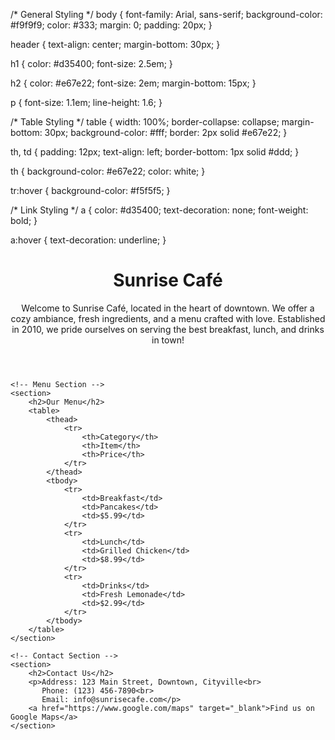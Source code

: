 /* General Styling */
body {
    font-family: Arial, sans-serif;
    background-color: #f9f9f9;
    color: #333;
    margin: 0;
    padding: 20px;
}

header {
    text-align: center;
    margin-bottom: 30px;
}

h1 {
    color: #d35400;
    font-size: 2.5em;
}

h2 {
    color: #e67e22;
    font-size: 2em;
    margin-bottom: 15px;
}

p {
    font-size: 1.1em;
    line-height: 1.6;
}

/* Table Styling */
table {
    width: 100%;
    border-collapse: collapse;
    margin-bottom: 30px;
    background-color: #fff;
    border: 2px solid #e67e22;
}

th, td {
    padding: 12px;
    text-align: left;
    border-bottom: 1px solid #ddd;
}

th {
    background-color: #e67e22;
    color: white;
}

tr:hover {
    background-color: #f5f5f5;
}

/* Link Styling */
a {
    color: #d35400;
    text-decoration: none;
    font-weight: bold;
}

a:hover {
    text-decoration: underline;
}
<!DOCTYPE html>
<html lang="en">
<head>
    <meta charset="UTF-8">
    <meta name="viewport" content="width=device-width, initial-scale=1.0">
    <title>Sunrise Café</title>
    <link rel="stylesheet" href="styles.css">
</head>
<body>
    <!-- Header Section -->
    <header>
        <h1>Sunrise Café</h1>
        <p>Welcome to Sunrise Café, located in the heart of downtown. We offer a cozy ambiance, fresh ingredients, and a menu crafted with love. Established in 2010, we pride ourselves on serving the best breakfast, lunch, and drinks in town!</p>
    </header>

    <!-- Menu Section -->
    <section>
        <h2>Our Menu</h2>
        <table>
            <thead>
                <tr>
                    <th>Category</th>
                    <th>Item</th>
                    <th>Price</th>
                </tr>
            </thead>
            <tbody>
                <tr>
                    <td>Breakfast</td>
                    <td>Pancakes</td>
                    <td>$5.99</td>
                </tr>
                <tr>
                    <td>Lunch</td>
                    <td>Grilled Chicken</td>
                    <td>$8.99</td>
                </tr>
                <tr>
                    <td>Drinks</td>
                    <td>Fresh Lemonade</td>
                    <td>$2.99</td>
                </tr>
            </tbody>
        </table>
    </section>

    <!-- Contact Section -->
    <section>
        <h2>Contact Us</h2>
        <p>Address: 123 Main Street, Downtown, Cityville<br>
           Phone: (123) 456-7890<br>
           Email: info@sunrisecafe.com</p>
        <a href="https://www.google.com/maps" target="_blank">Find us on Google Maps</a>
    </section>
</body>
</html>
